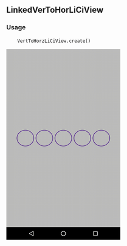 ## LinkedVerToHorLiCiView

### Usage
```
    VertToHorzLiCiView.create()
```

<img src="https://github.com/Anwesh43/LinkedVerToHorzLiCiView/blob/master/demo/demo.gif" width="300px" height="500px">